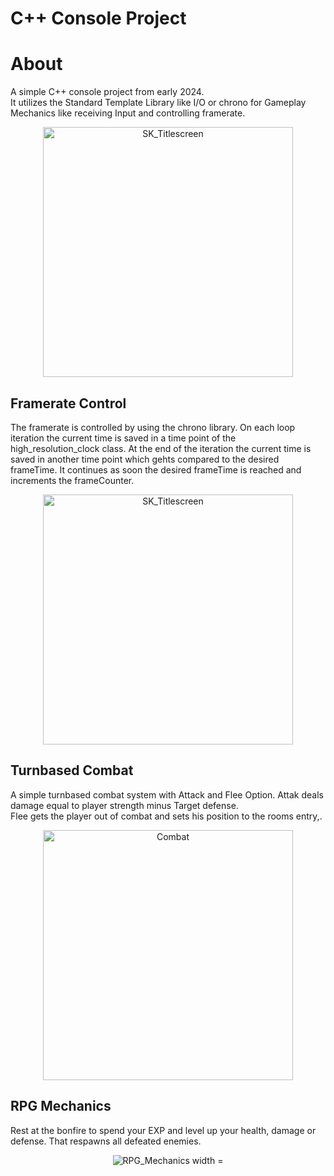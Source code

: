 # C++ Console Project

# About
A simple C++ console project from early 2024.  
It utilizes the Standard Template Library like I/O or chrono for Gameplay Mechanics like receiving Input and controlling framerate.  
<div align="center">
<img src="https://github.com/user-attachments/assets/fce8fa0f-6194-4426-9aad-ab7a43cd66a7" alt="SK_Titlescreen" width = "400"/>  
 </div>

## Framerate Control
The framerate is controlled by using the chrono library. On each loop iteration the current time is saved in a time point of the high_resolution_clock class.
At the end of the iteration the current time is saved in another time point which gehts compared to the desired frameTime. It continues as soon the desired frameTime
is reached and increments the frameCounter.
<div align="center">
<img src="https://github.com/user-attachments/assets/42f9c5ec-d9a5-486c-af8d-897e00139d45" alt="SK_Titlescreen" width = "400"/>  
 </div>


## Turnbased Combat
A simple turnbased combat system with Attack and Flee Option. Attak deals damage equal to player strength minus Target defense.  
Flee gets the player out of combat and sets his position to the rooms entry,.
 <div align="center">
<img src="https://github.com/user-attachments/assets/d6eec9e6-8f8f-4557-a41f-23b091fe98da" alt="Combat" width = "400"/>  
 </div>

 ## RPG Mechanics
 Rest at the bonfire to spend your EXP and level up your health, damage or defense. That respawns all defeated enemies.  
  <div align="center">
<img src="https://github.com/user-attachments/assets/72362f5d-b27b-49be-af21-da97c9f022be" alt="RPG_Mechanics width = "400"/>  
 </div>

